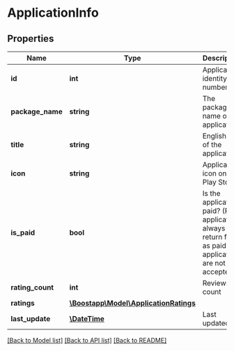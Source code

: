 # ApplicationInfo

## Properties
Name | Type | Description | Notes
------------ | ------------- | ------------- | -------------
**id** | **int** | Application identity number | [optional] 
**package_name** | **string** | The package name of the application | [optional] 
**title** | **string** | English title of the application | [optional] 
**icon** | **string** | Application icon on the Play Store | [optional] 
**is_paid** | **bool** | Is the application paid? (Paid applications always return false as paid applications are not accepted) | [optional] 
**rating_count** | **int** | Reviews count | [optional] 
**ratings** | [**\Boostapp\Model\ApplicationRatings**](ApplicationRatings.md) |  | [optional] 
**last_update** | [**\DateTime**](\DateTime.md) | Last updated | [optional] 

[[Back to Model list]](../README.md#documentation-for-models) [[Back to API list]](../README.md#documentation-for-api-endpoints) [[Back to README]](../README.md)


